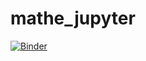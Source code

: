 # mathe_jupyter


[![Binder](https://mybinder.org/badge_logo.svg)](https://mybinder.org/v2/gh/LA-WH/mathe_jupyter/main)
